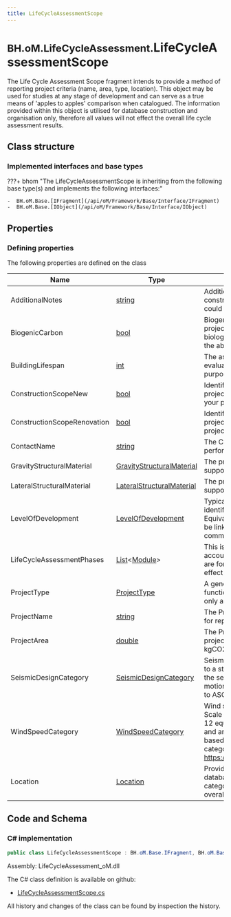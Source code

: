 ```yaml
---
title: LifeCycleAssessmentScope
---
```


# <small>BH.oM.LifeCycleAssessment.</small>**LifeCycleAssessmentScope**

The Life Cycle Assessment Scope fragment intends to provide a method of reporting project criteria (name, area, type, location). This object may be used for studies at any stage of development and can serve as a true means of 'apples to apples' comparison when catalogued. The information provided within this object is utilised for database construction and organisation only, therefore all values will not effect the overall life cycle assessment results.

## Class structure

### Implemented interfaces and base types

???+ bhom "The LifeCycleAssessmentScope is inheriting from the following base type(s) and implements the following interfaces:"

    -  BH.oM.Base.[IFragment](/api/oM/Framework/Base/Interface/IFragment)
    -  BH.oM.Base.[IObject](/api/oM/Framework/Base/Interface/IObject)


## Properties



### Defining properties

The following properties are defined on the class

| Name             | Type             | Description      | Quantity         |
|------------------|------------------|------------------|------------------|
| AdditionalNotes | [string](https://learn.microsoft.com/en-us/dotnet/api/System.String?view=netstandard-2.0) | Additional notes should convey project design constraints (eg design for seismic activity) that could affect the overall embodied carbon. | - |
| BiogenicCarbon | [bool](https://learn.microsoft.com/en-us/dotnet/api/System.Boolean?view=netstandard-2.0) | Biogenic Carbon is a true/false that indicates that the project contains materials that originated from a biological source (trees, soil), these materials have the ability sequester/store carbon. | - |
| BuildingLifespan | [int](https://learn.microsoft.com/en-us/dotnet/api/System.Int32?view=netstandard-2.0) | The assumed lifespan of the building being evaluated.  These values are for categorisation purposes only and will not effect the overall results. | - |
| ConstructionScopeNew | [bool](https://learn.microsoft.com/en-us/dotnet/api/System.Boolean?view=netstandard-2.0) | Identifies the overall construction scope for the project. Set True if New Construction exists within your project. | - |
| ConstructionScopeRenovation | [bool](https://learn.microsoft.com/en-us/dotnet/api/System.Boolean?view=netstandard-2.0) | Identifies the overall construction scope for the project. Set True if Renovation exists within your project. | - |
| ContactName | [string](https://learn.microsoft.com/en-us/dotnet/api/System.String?view=netstandard-2.0) | The Contact Name denotes the person/people who performed the LCA study. | - |
| GravityStructuralMaterial | [GravityStructuralMaterial](/api/oM/Analytical/LifeCycleAssessment/Enums/GravityStructuralMaterial) | The primary structural system providing gravity support for the building. | - |
| LateralStructuralMaterial | [LateralStructuralMaterial](/api/oM/Analytical/LifeCycleAssessment/Enums/LateralStructuralMaterial) | The primary structural system providing lateral support for the building. | - |
| LevelOfDevelopment | [LevelOfDevelopment](/api/oM/Analytical/LifeCycleAssessment/Enums/LevelOfDevelopment) | Typically a term utilised in BIM practices to clearly identify the scope of work being account for. Equivalents for LOD classifications can offen times be linked to design and construction phases common to the projects locale. | - |
| LifeCycleAssessmentPhases | [List](https://learn.microsoft.com/en-us/dotnet/api/System.Collections.Generic.List-1?view=netstandard-2.0)&lt;[Module](/api/oM/Analytical/LifeCycleAssessment/Enums/Module)&gt; | This is a list of life cycle assessment phases to be accounted for within this assessment. These values are for categorisation purposes only and will not effect the overall results. | - |
| ProjectType | [ProjectType](/api/oM/Analytical/LifeCycleAssessment/Enums/ProjectType) | A general classification of the buildings primary function. This value is for categorisation purposes only and will not effect the overall results. | - |
| ProjectName | [string](https://learn.microsoft.com/en-us/dotnet/api/System.String?view=netstandard-2.0) | The Project Name denotes the name of the project for reporting purposes. | - |
| ProjectArea | [double](https://learn.microsoft.com/en-us/dotnet/api/System.Double?view=netstandard-2.0) | The Project Area (m2) denotes the more precise project area which will allow assessment of kgCO2eq/m2 metrics. | [Area](/api/oM/Dimensional/Quantities/Attributes/Area) [m²] |
| SeismicDesignCategory | [SeismicDesignCategory](/api/oM/Analytical/LifeCycleAssessment/Enums/SeismicDesignCategory) | Seismic Design Category is a classification assigned to a structure based on it's occupancy category, and the severity of the design earthquake ground motion. These categories are currently in reference to ASCE 7-05. | - |
| WindSpeedCategory | [WindSpeedCategory](/api/oM/Analytical/LifeCycleAssessment/Enums/WindSpeedCategory) | Wind speed category is in reference to the Beaufort Scale of wind speeds. Values are arranged from 0-12 equivalent, 0 being Calm and 12 being Hurricane, and are used only to represent an average site-based, wind condition. Specific informaion on categorisation can be found at https://www.spc.noaa.gov/faq/tornado/beaufort.html | - |
| Location | [Location](/api/oM/Analytical/Environment/Climate/Location) | Provide the projects geographic location for database organisation purposes. This value is for categorisation purposes only and will not effect the overall results. | - |


## Code and Schema

### C# implementation

``` C# title="C#"
public class LifeCycleAssessmentScope : BH.oM.Base.IFragment, BH.oM.Base.IObject
```

Assembly: LifeCycleAssessment_oM.dll

The C# class definition is available on github:

- [LifeCycleAssessmentScope.cs](https://github.com/BHoM/BHoM/blob/develop/LifeCycleAssessment_oM/Fragments\LifeCycleAssessmentScope.cs)

All history and changes of the class can be found by inspection the history.
